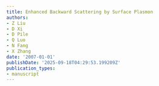 ```yaml
---
title: Enhanced Backward Scattering by Surface Plasmon
authors:
- Z Liu
- D Xi
- D Pile
- Q Luo
- N Fang
- X Zhang
date: '2007-01-01'
publishDate: '2025-09-18T04:29:53.199209Z'
publication_types:
- manuscript
---
```

